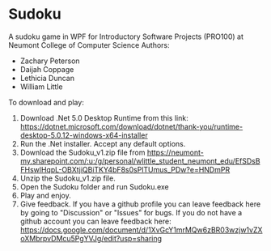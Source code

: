# Sudoku
A sudoku game in WPF for Introductory Software Projects (PRO100) at Neumont College of Computer Science
Authors:
* Zachary Peterson
* Daijah Coppage
* Lethicia Duncan
* William Little

To download and play:
1. Download .Net 5.0 Desktop Runtime from this link: https://dotnet.microsoft.com/download/dotnet/thank-you/runtime-desktop-5.0.12-windows-x64-installer
2. Run the .Net installer. Accept any default options.
3. Download the Sudoku_v1.zip file from https://neumont-my.sharepoint.com/:u:/g/personal/wlittle_student_neumont_edu/EfSDsBFHswlHqpL-OBXtjiQBiTKY4bF8s0sPlTUmus_PDw?e=HNDmPR
4. Unzip the Sudoku_v1.zip file.
5. Open the Sudoku folder and run Sudoku.exe
6. Play and enjoy.
7. Give feedback. If you have a github profile you can leave feedback here by going to "Discussion" or "Issues" for bugs. If you do not have a github account you can leave feedback here: https://docs.google.com/document/d/1XvGcY1mrMQw6zBR03wzjw1vZXoXMbrpvDMcu5PgYVJg/edit?usp=sharing

